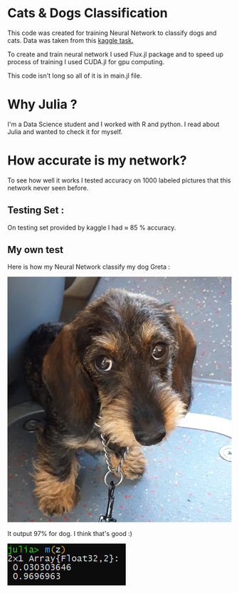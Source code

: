 # Cats & Dogs Classification

This code was created  for training Neural Network to classify dogs and cats.
Data was taken from this [kaggle task.](https://www.kaggle.com/chetankv/dogs-cats-images)

To create and train neural network I used Flux.jl package and to speed up process of training I used CUDA.jl for gpu computing.

This code isn't long so all of it is in main.jl file.

# Why Julia ?

I'm a Data Science student and I worked with R and python.
I read about Julia and wanted to check it for myself.

# How accurate is my network?

To see how well it works I tested accuracy on 1000 labeled pictures that this network never seen before.

## Testing Set :

On testing set provided by kaggle I had ≈ 85 % accuracy.

## My own test

Here is how my Neural Network classify my dog Greta :

![MY DOG](greto.jpg)

It output 97% for dog.  I think that's good :)

![TEST](Greto_ans.PNG)
